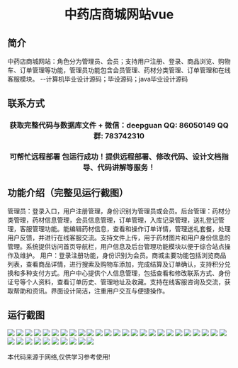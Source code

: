 <p><h1 align="center">中药店商城网站vue</h1></p>

## 简介
中药店商城网站：角色分为管理员、会员；支持用户注册、登录、商品浏览、购物车、订单管理等功能，管理员功能包含会员管理、药材分类管理、订单管理和在线客服模块。    --计算机毕业设计源码；毕设源码；java毕业设计源码


## 联系方式
<p><h3 align="center">获取完整代码与数据库文件 + 微信：deepguan QQ: 86050149 QQ群: 783742310</h3></p>
<p><h3 align="center">可帮忙远程部署 包运行成功！提供远程部署、修改代码、设计文档指导、代码讲解等服务！</h3></p>

## 功能介绍（完整见运行截图）
管理员：登录入口，用户注册管理，身份识别为管理员或会员。后台管理：药材分类管理，药材信息管理，会员信息管理，订单管理，入库记录管理，送礼登记管理，客服管理功能。能编辑药材信息，查看和操作订单详情，管理送礼套餐，处理用户反馈，并进行在线客服交流。支持文件上传，用于药材图片和用户身份信息的管理。系统提供访问首页导航栏，用户信息及后台管理功能模块以便于综合站点操作及维护。
用户：登录注册功能，身份识别为会员。商城主要功能包括浏览商品列表，查看商品详情，进行搜索及购物车添加，完成结算及订单确认，支持积分兑换和多种支付方式。用户中心提供个人信息管理，包括查看和修改联系方式、身份证号等个人资料，查看订单历史、管理地址及收藏。支持在线客服咨询及交流，获取帮助和资讯。界面设计简洁，注重用户交互与便捷操作。


## 运行截图
![](img/001.jpg)
![](img/002.jpg)
![](img/003.jpg)
![](img/004.jpg)
![](img/005.jpg)
![](img/006.jpg)
![](img/007.jpg)
![](img/008.jpg)
![](img/009.jpg)
![](img/010.jpg)
![](img/011.jpg)
![](img/012.jpg)
![](img/013.jpg)
![](img/014.jpg)
![](img/015.jpg)
![](img/016.jpg)
![](img/017.jpg)
![](img/018.jpg)
![](img/019.jpg)
![](img/020.jpg)
![](img/021.jpg)
![](img/022.jpg)
![](img/023.jpg)
![](img/024.jpg)
![](img/025.jpg)
![](img/026.jpg)
![](img/027.jpg)
![](img/028.jpg)
![](img/029.jpg)
![](img/030.jpg)
![](img/031.jpg)
![](img/032.jpg)
![](img/033.jpg)
![](img/034.jpg)
![](img/035.jpg)

<p>本代码来源于网络,仅供学习参考使用!</p>
